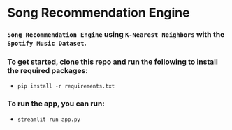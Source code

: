 # Song Recommendation Engine
### ```Song Recommendation Engine``` using ```K-Nearest Neighbors``` with the ```Spotify Music Dataset```.

### To get started, clone this repo and run the following to install the required packages:
* ```pip install -r requirements.txt```

### To run the app, you can run:

* ```streamlit run app.py```

